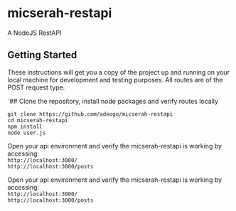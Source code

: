 # micserah-restapi
A NodeJS RestAPI

## Getting Started

These instructions will get you a copy of the project up and running on your local machine for development and testing purposes. All routes are of the POST request type.


`## Clone the repository, install node packages  and verify routes locally

``` 
git clone https://github.com/adeogo/micserah-restapi
cd micserah-restapi
npm install
node user.js
```

Open your api environment and verify the micserah-restapi is working by accessing:     
`http://localhost:3000/`   
`http://localhost:3000/posts`   


Open your api environment and verify the micserah-restapi is working by accessing:     
`http://localhost:3000/`   
`http://localhost:3000/posts`  
